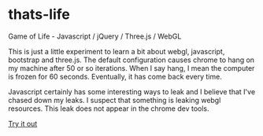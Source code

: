 # thats-life
Game of Life - Javascript / jQuery / Three.js / WebGL

This is just a little experiment to learn a bit about webgl, javascript, bootstrap and three.js.  The default configuration causes chrome to hang on my machine after 50 or so iterations.  When I say hang, I mean the computer is frozen for 60 seconds.  Eventually, it has come back every time.

Javascript certainly has some interesting ways to leak and I believe that I've chased down my leaks.  I suspect that something is leaking webgl resources.  This leak does not appear in the chrome dev tools.

<a href="http://rawgit.com/esscbee/thats-life/master/life.html">Try it out</a>

